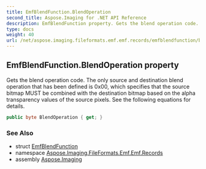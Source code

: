 ```yaml
---
title: EmfBlendFunction.BlendOperation
second_title: Aspose.Imaging for .NET API Reference
description: EmfBlendFunction property. Gets the blend operation code. The only source and destination blend operation that has been defined is 0x00 which specifies that the source bitmap MUST be combined with the destination bitmap based on the alpha transparency values of the source pixels. See the following equations for details
type: docs
weight: 40
url: /net/aspose.imaging.fileformats.emf.emf.records/emfblendfunction/blendoperation/
---
```

## EmfBlendFunction.BlendOperation property

Gets the blend operation code. The only source and destination blend operation that has been defined is 0x00, which specifies that the source bitmap MUST be combined with the destination bitmap based on the alpha transparency values of the source pixels. See the following equations for details.

```csharp
public byte BlendOperation { get; }
```

### See Also

* struct [EmfBlendFunction](../)
* namespace [Aspose.Imaging.FileFormats.Emf.Emf.Records](../../emfblendfunction/)
* assembly [Aspose.Imaging](../../../)


